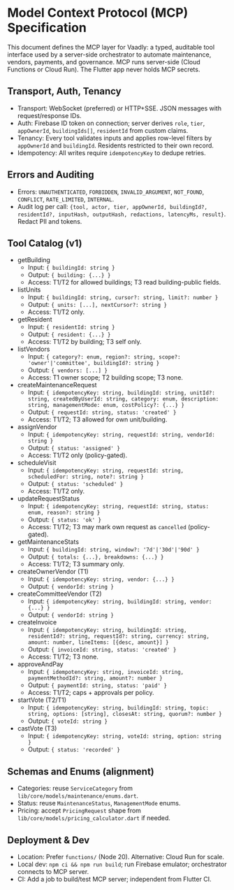 # Model Context Protocol (MCP) Specification

This document defines the MCP layer for Vaadly: a typed, auditable tool interface used by a server-side orchestrator to automate maintenance, vendors, payments, and governance. MCP runs server-side (Cloud Functions or Cloud Run). The Flutter app never holds MCP secrets.

## Transport, Auth, Tenancy
- Transport: WebSocket (preferred) or HTTP+SSE. JSON messages with request/response IDs.
- Auth: Firebase ID token on connection; server derives `role`, `tier`, `appOwnerId`, `buildingIds[]`, `residentId` from custom claims.
- Tenancy: Every tool validates inputs and applies row-level filters by `appOwnerId` and `buildingId`. Residents restricted to their own record.
- Idempotency: All writes require `idempotencyKey` to dedupe retries.

## Errors and Auditing
- Errors: `UNAUTHENTICATED`, `FORBIDDEN`, `INVALID_ARGUMENT`, `NOT_FOUND`, `CONFLICT`, `RATE_LIMITED`, `INTERNAL`.
- Audit log per call: `{tool, actor, tier, appOwnerId, buildingId?, residentId?, inputHash, outputHash, redactions, latencyMs, result}`. Redact PII and tokens.

## Tool Catalog (v1)
- getBuilding
  - Input: `{ buildingId: string }`
  - Output: `{ building: {...} }`
  - Access: T1/T2 for allowed buildings; T3 read building-public fields.
- listUnits
  - Input: `{ buildingId: string, cursor?: string, limit?: number }`
  - Output: `{ units: [...], nextCursor?: string }`
  - Access: T1/T2 only.
- getResident
  - Input: `{ residentId: string }`
  - Output: `{ resident: {...} }`
  - Access: T1/T2 by building; T3 self only.
- listVendors
  - Input: `{ category?: enum, region?: string, scope?: 'owner'|'committee', buildingId?: string }`
  - Output: `{ vendors: [...] }`
  - Access: T1 owner scope; T2 building scope; T3 none.
- createMaintenanceRequest
  - Input: `{ idempotencyKey: string, buildingId: string, unitId?: string, createdByUserId: string, category: enum, description: string, managementMode: enum, costPolicy?: {...} }`
  - Output: `{ requestId: string, status: 'created' }`
  - Access: T1/T2; T3 allowed for own unit/building.
- assignVendor
  - Input: `{ idempotencyKey: string, requestId: string, vendorId: string }`
  - Output: `{ status: 'assigned' }`
  - Access: T1/T2 only (policy-gated).
- scheduleVisit
  - Input: `{ idempotencyKey: string, requestId: string, scheduledFor: string, note?: string }`
  - Output: `{ status: 'scheduled' }`
  - Access: T1/T2 only.
- updateRequestStatus
  - Input: `{ idempotencyKey: string, requestId: string, status: enum, reason?: string }`
  - Output: `{ status: 'ok' }`
  - Access: T1/T2; T3 may mark own request as `cancelled` (policy-gated).
- getMaintenanceStats
  - Input: `{ buildingId: string, window?: '7d'|'30d'|'90d' }`
  - Output: `{ totals: {...}, breakdowns: {...} }`
  - Access: T1/T2; T3 summary only.
- createOwnerVendor (T1)
  - Input: `{ idempotencyKey: string, vendor: {...} }`
  - Output: `{ vendorId: string }`
- createCommitteeVendor (T2)
  - Input: `{ idempotencyKey: string, buildingId: string, vendor: {...} }`
  - Output: `{ vendorId: string }`
- createInvoice
  - Input: `{ idempotencyKey: string, buildingId: string, residentId?: string, requestId?: string, currency: string, amount: number, lineItems: [{desc, amount}] }`
  - Output: `{ invoiceId: string, status: 'created' }`
  - Access: T1/T2; T3 none.
- approveAndPay
  - Input: `{ idempotencyKey: string, invoiceId: string, paymentMethodId?: string, amount?: number }`
  - Output: `{ paymentId: string, status: 'paid' }`
  - Access: T1/T2; caps + approvals per policy.
- startVote (T2/T1)
  - Input: `{ idempotencyKey: string, buildingId: string, topic: string, options: [string], closesAt: string, quorum?: number }`
  - Output: `{ voteId: string }`
- castVote (T3)
  - Input: `{ idempotencyKey: string, voteId: string, option: string }`
  - Output: `{ status: 'recorded' }`

## Schemas and Enums (alignment)
- Categories: reuse `ServiceCategory` from `lib/core/models/maintenance/enums.dart`.
- Status: reuse `MaintenanceStatus`, `ManagementMode` enums.
- Pricing: accept `PricingRequest` shape from `lib/core/models/pricing_calculator.dart` if needed.

## Deployment & Dev
- Location: Prefer `functions/` (Node 20). Alternative: Cloud Run for scale.
- Local dev: `npm ci && npm run build`; run Firebase emulator; orchestrator connects to MCP server.
- CI: Add a job to build/test MCP server; independent from Flutter CI.

